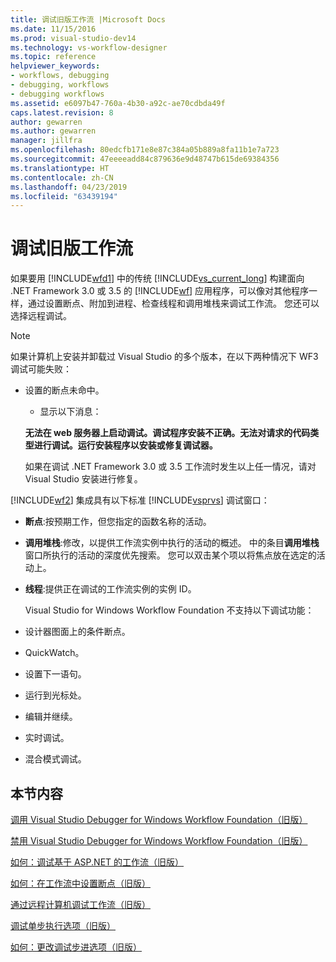 ```yaml
---
title: 调试旧版工作流 |Microsoft Docs
ms.date: 11/15/2016
ms.prod: visual-studio-dev14
ms.technology: vs-workflow-designer
ms.topic: reference
helpviewer_keywords:
- workflows, debugging
- debugging, workflows
- debugging workflows
ms.assetid: e6097b47-760a-4b30-a92c-ae70cdbda49f
caps.latest.revision: 8
author: gewarren
ms.author: gewarren
manager: jillfra
ms.openlocfilehash: 80edcfb171e8e87c384a05b889a8fa11b1e7a723
ms.sourcegitcommit: 47eeeeadd84c879636e9d48747b615de69384356
ms.translationtype: HT
ms.contentlocale: zh-CN
ms.lasthandoff: 04/23/2019
ms.locfileid: "63439194"
---
```

# <a name="debugging-legacy-workflows"></a>调试旧版工作流
如果要用 [!INCLUDE[wfd1](../includes/wfd1-md.md)] 中的传统 [!INCLUDE[vs_current_long](../includes/vs-current-long-md.md)] 构建面向 .NET Framework 3.0 或 3.5 的 [!INCLUDE[wf](../includes/wf-md.md)] 应用程序，可以像对其他程序一样，通过设置断点、附加到进程、检查线程和调用堆栈来调试工作流。 您还可以选择远程调试。  
  
> [!NOTE]
> 如果计算机上安装并卸载过 Visual Studio 的多个版本，在以下两种情况下 WF3 调试可能失败：  
> 
> - 设置的断点未命中。  
>   - 显示以下消息：  
> 
>   **无法在 web 服务器上启动调试。调试程序安装不正确。无法对请求的代码类型进行调试。运行安装程序以安装或修复调试器。**  
> 
>   如果在调试 .NET Framework 3.0 或 3.5 工作流时发生以上任一情况，请对 Visual Studio 安装进行修复。  
  
 [!INCLUDE[wf2](../includes/wf2-md.md)] 集成具有以下标准 [!INCLUDE[vsprvs](../includes/vsprvs-md.md)] 调试窗口：  
  
- **断点**:按预期工作，但您指定的函数名称的活动。  
  
- **调用堆栈**:修改，以提供工作流实例中执行的活动的概述。 中的条目**调用堆栈**窗口所执行的活动的深度优先搜索。 您可以双击某个项以将焦点放在选定的活动上。  
  
- **线程**:提供正在调试的工作流实例的实例 ID。  
  
  Visual Studio for Windows Workflow Foundation 不支持以下调试功能：  
  
- 设计器图面上的条件断点。  
  
- QuickWatch。  
  
- 设置下一语句。  
  
- 运行到光标处。  
  
- 编辑并继续。  
  
- 实时调试。  
  
- 混合模式调试。  
  
## <a name="in-this-section"></a>本节内容  
 [调用 Visual Studio Debugger for Windows Workflow Foundation（旧版）](../workflow-designer/invoking-the-visual-studio-debugger-for-windows-workflow-foundation-legacy.md)  
  
 [禁用 Visual Studio Debugger for Windows Workflow Foundation（旧版）](../workflow-designer/disabling-the-visual-studio-debugger-for-windows-workflow-foundation-legacy.md)  
  
 [如何：调试基于 ASP.NET 的工作流（旧版）](../workflow-designer/how-to-debug-aspnet-based-workflows-legacy.md)  
  
 [如何：在工作流中设置断点（旧版）](../workflow-designer/how-to-set-breakpoints-in-workflows-legacy.md)  
  
 [通过远程计算机调试工作流（旧版）](../workflow-designer/debugging-workflows-from-a-remote-computer-legacy.md)  
  
 [调试单步执行选项（旧版）](../workflow-designer/debug-stepping-options-legacy.md)  
  
 [如何：更改调试步进选项（旧版）](../workflow-designer/how-to-change-the-debug-stepping-option-legacy.md)